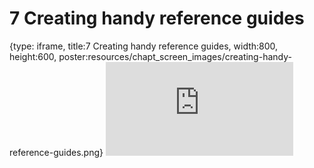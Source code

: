 # 7 Creating handy reference guides
 
{type: iframe, title:7 Creating handy reference guides, width:800, height:600, poster:resources/chapt_screen_images/creating-handy-reference-guides.png}
![](https://jhudatascience.org/Documentation_and_Usability/creating-handy-reference-guides.html)
 

 
